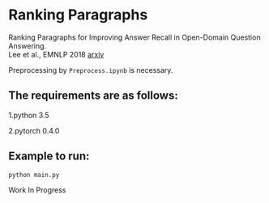 # Ranking Paragraphs

Ranking Paragraphs for Improving Answer Recall in Open-Domain Question Answering.   
Lee et al., EMNLP 2018 [arxiv](https://arxiv.org/pdf/1810.00494.pdf)  


Preprocessing by ```Preprocess.ipynb``` is necessary.

## The requirements are as follows:
1.python 3.5

2.pytorch 0.4.0


## Example to run:
```
python main.py
```

Work In Progress
